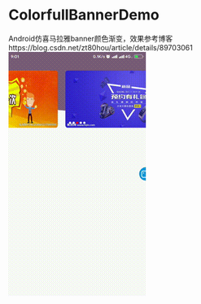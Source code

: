 # ColorfullBannerDemo
Android仿喜马拉雅banner颜色渐变，效果参考博客https://blog.csdn.net/zt80hou/article/details/89703061
![image](https://github.com/zt80hou/ColorfullBannerDemo/blob/master/%E6%95%88%E6%9E%9C%E5%9B%BE.gif)
